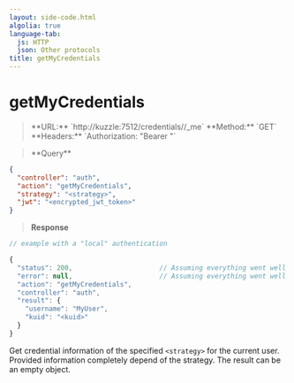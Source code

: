 ```yaml
---
layout: side-code.html
algolia: true
language-tab:
  js: HTTP
  json: Other protocols
title: getMyCredentials
---
```


# getMyCredentials


<blockquote class="js">
<p>
**URL:** `http://kuzzle:7512/credentials/<strategy>/_me`  
**Method:** `GET`  
**Headers:** `Authorization: "Bearer <encrypted_jwt_token>"`
</p>
</blockquote>

<blockquote class="json">
<p>
**Query**
</p>
</blockquote>

```json
{
  "controller": "auth",
  "action": "getMyCredentials",
  "strategy": "<strategy>",
  "jwt": "<encrypted_jwt_token>"
}
```

>**Response**

```javascript
// example with a "local" authentication

{
  "status": 200,                      // Assuming everything went well
  "error": null,                      // Assuming everything went well
  "action": "getMyCredentials",
  "controller": "auth",
  "result": {
    "username": "MyUser",
    "kuid": "<kuid>"
  }
}
```

Get credential information of the specified `<strategy>` for the current user. Provided information completely depend of the strategy. The result can be an empty object.
